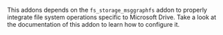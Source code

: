 This addons depends on the `fs_storage_msggraphfs` addon to properly integrate
file system operations specific to Microsoft Drive. Take a look at the
documentation of this addon to learn how to configure it. 
